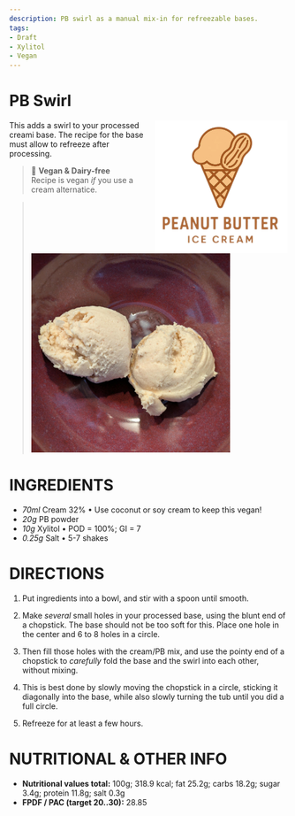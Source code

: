 ```yaml
---
description: PB swirl as a manual mix-in for refreezable bases.
tags:
- Draft
- Xylitol
- Vegan
---
```

# PB Swirl
<img style="float: right; margin-left: 1.5em;" width=240 alt="Logo" src="https://raw.githubusercontent.com/jhermann/ice-creamery/refs/heads/main/recipes/PB%20Mix/pb-ice-cream-logo.png" />

This adds a swirl to your processed creami base. The recipe for the base must allow to refreeze after processing.

> 🌿 **Vegan & Dairy-free**<br />Recipe is vegan *if* you use a cream alternatice.

> <img width=360 alt="Spun Ice Cream" src="https://raw.githubusercontent.com/jhermann/ice-creamery/refs/heads/main/recipes/PB%20Swirl/pb-swirl_2025-05-06.jpg" class="zoomable" />

# INGREDIENTS

  - _70ml_ Cream 32% • Use coconut or soy cream to keep this vegan!
  - _20g_ PB powder
  - _10g_ Xylitol • POD = 100%; GI = 7
  - _0.25g_ Salt • 5-7 shakes

# DIRECTIONS

1. Put ingredients into a bowl, and stir with a spoon until smooth.

1. Make *several* small holes in your processed base, using the blunt end of a chopstick.
The base should not be too soft for this.
Place one hole in the center and 6 to 8 holes in a circle.

1. Then fill those holes with the cream/PB mix, and use the pointy end of a chopstick
to *carefully* fold the base and the swirl into each other, without mixing.

1. This is best done by slowly moving the chopstick in a circle,
sticking it diagonally into the base, while also slowly turning the tub until you did a full circle.

1. Refreeze for at least a few hours.

# NUTRITIONAL & OTHER INFO
- **Nutritional values total:** 100g; 318.9 kcal; fat 25.2g; carbs 18.2g; sugar 3.4g; protein 11.8g; salt 0.3g
- **FPDF / PAC (target 20..30):** 28.85
